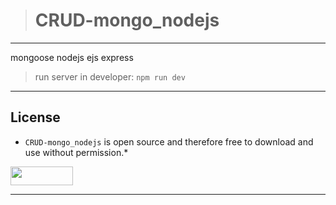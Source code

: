 > # CRUD-mongo_nodejs
---
mongoose nodejs ejs express

> run server in developer: `npm run dev`
---
## License
* `CRUD-mongo_nodejs` is open source and therefore free to download and use without permission.*

<a href="url"><img src="https://www.holbertonschool.com/holberton-logo.png" align="middle" width="100" height="30"></a>

---
